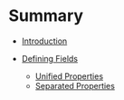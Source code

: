 # Summary

* [Introduction](README.md)


* [Defining Fields](docs/defining-fields/README.md)
    * [Unified Properties](docs/defining-fields/unified-properties.md)
    * [Separated Properties](docs/defining-fields/separated-properties.md)
